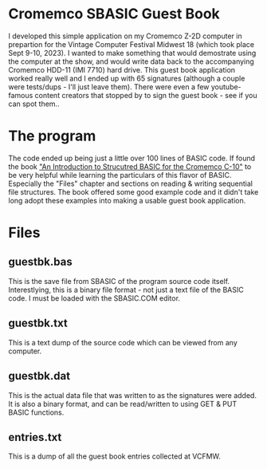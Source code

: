 # Cromemco SBASIC Guest Book
I developed this simple application on my Cromemco Z-2D computer in prepartion for the Vintage Computer Festival Midwest 18 (which took place Sept 9-10, 2023). I wanted to make something that would demostrate using the computer at the show, and would write data back to the accompanying Cromemco HDD-11 (IMI 7710) hard drive. This guest book application worked really well and I ended up with 65 signatures (although a couple were tests/dups - I'll just leave them). There were even a few youtube-famous content creators that stopped by to sign the guest book - see if you can spot them..

# The program
The code ended up being just a little over 100 lines of BASIC code. If found the book ["An Introduction to Strucutred BASIC for the Cromemco C-10"](https://deramp.com/downloads/mfe_archive/010-S100%20Computers%20and%20Boards/00-Cromemco/40-Cromemco%20Software/SBASIC%20Structured%20Basic/An%20Introduction%20to%20Structured%20BASIC%20for%20the%20Cromemco%20C-10.pdf) to be very helpful while learning the particulars of this flavor of BASIC. Especially the "Files" chapter and sections on reading & writing sequential file structures. The book offered some good example code and it didn't take long adopt these examples into making a usable guest book application.

# Files
## guestbk.bas
This is the save file from SBASIC of the program source code itself. Interestlying, this is a binary file format - not just a text file of the BASIC code. I must be loaded with the SBASIC.COM editor.
## guestbk.txt
This is a text dump of the source code which can be viewed from any computer.
## guestbk.dat
This is the actual data file that was written to as the signatures were added. It is also a binary format, and can be read/written to using GET & PUT BASIC functions.
## entries.txt
This is a dump of all the guest book entries collected at VCFMW.

